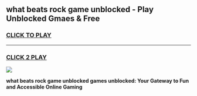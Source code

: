 
## what beats rock game unblocked - Play Unblocked Gmaes & Free
<h3>
<a href="https://premium.freeplayer.one?title=what_beats_rock_game_unblocked&ref=19F">CLICK TO PLAY</a></h3>
<hr>

<h3>
<a href="https://premium.freeplayer.one?title=what_beats_rock_game_unblocked&ref=19F">CLICK 2 PLAY</a>
  
</h3>

<a href="https://premium.freeplayer.one?title=what_beats_rock_game_unblocked&ref=19F/"><img src="https://clearcache.store/games.png"></a>


**what beats rock game unblocked games unblocked: Your Gateway to Fun and Accessible Online Gaming**
